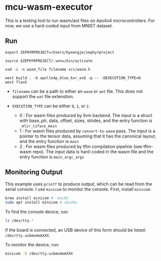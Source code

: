 # mcu-wasm-executor

This is a testing tool to run wasm/aot files on Apollo4 microcontrollers.
For now, we use a hard-coded input from MNIST dataset.


## Run
```
export ZEPHYRPROJECT=/Users/byeongje/zephyrproject

source $ZEPHYRPROJECT/.venv/bin/activate

xxd -i -n wasm_file filename src/wasm.h

west build . -b apollo4p_blue_kxr_evb -p -- -DEXECUTION_TYPE=N
west flash
```

- `filename` can be a path to either an `wasm` or `aot` file.
This does not support the `wat` file extenstion.

- `EXECUTION_TYPE` can be either `0`, `1`, or `2`.

    - 0 : For wasm files produced by llvm backend. The input is a struct with
    base_ptr, data, offset, sizes, strides, and the entry function is
    `_mlir_ciface_main`
    - 1 : For wasm files produced by `convert-to-wasm` pass. The input is a pointer
    to the tensor data, assuming that it has the canonical layout, and the entry
    function is `main`
    - 2 : For wasm files produced by tflm compilation pipeline (see tflm-wasm
    repo). The input data is hard-coded in the wasm file and the entry function
    is `main_argc_argv`


## Monitoring Output
This example uses `printf` to produce output, which can be read from the serial
console.
I use `minicom` to monitor the console.
First, install `minicom`:
```sh
brew install minicom #  macOS
sudo apt install minicom # ubunbu
```

To find the console device, run:
```sh
ls /dev/tty.*
```
If the board is connected, an USB device of this form should be listed: `/dev/tty.usbmodemXXX`.

To monitor the device, run:
```sh
minicom -D /dev/tty.usbmodemXXX
```
